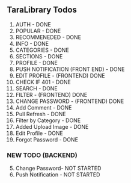## TaraLibrary Todos

1. AUTH - DONE
2. POPULAR - DONE
3. RECOMMENEDED - DONE
4. INFO - DONE
5. CATEGORIES - DONE
6. SECTIONS - DONE
7. PROFILE - DONE
14. PUSH NOTIFICATION (FRONT END) - DONE
8. EDIT PROFILE - (FRONTEND) DONE
9. CHECK IF 401 - DONE
10. SEARCH - DONE
11. FILTER - (FRONTEND) DONE
12. CHANGE PASSWORD - (FRONTEND) DONE
13. Add Comment - DONE
14. Pull Refresh - DONE
15. Filter by Category - DONE
16. Added Upload Image - DONE
17. Edit Profile - DONE
18. Forgot Password - DONE

### NEW TODO (BACKEND)

5. Change Password- NOT STARTED
7. Push Notification - NOT STARTED